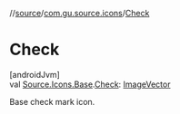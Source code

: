 //[source](../../index.md)/[com.gu.source.icons](index.md)/[Check](-check.md)

# Check

[androidJvm]\
val [Source.Icons.Base](../com.gu.source/-source/-icons/-base/index.md).[Check](-check.md): [ImageVector](https://developer.android.com/reference/kotlin/androidx/compose/ui/graphics/vector/ImageVector.html)

Base check mark icon.
